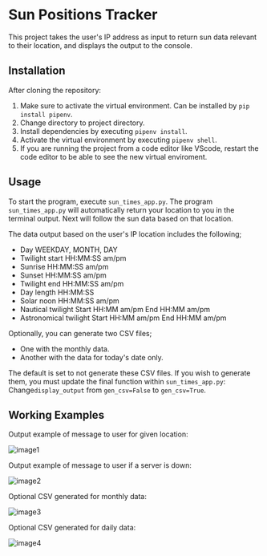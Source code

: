 # Sun Positions Tracker
This project takes the user's IP address as input to return sun data relevant to their location, and displays the output to the console.

## Installation
After cloning the repository:
1. Make sure to activate the virtual environment. Can be installed by `pip install pipenv`.
2. Change directory to project directory.
3. Install dependencies by executing `pipenv install`.
4. Activate the virtual environment by executing `pipenv shell`.
5. If you are running the project from a code editor like VScode, restart the code editor to be able to see the new virtual enviroment. 

## Usage
To start the program, execute `sun_times_app.py`. 
The program `sun_times_app.py` will automatically return your location to you in the terminal output.
Next will follow the sun data based on that location.

The data output based on the user's IP location includes the following;
- Day                             WEEKDAY, MONTH, DAY 
- Twilight start                  HH:MM:SS am/pm
- Sunrise                         HH:MM:SS am/pm
- Sunset                          HH:MM:SS am/pm
- Twilight end                    HH:MM:SS am/pm
- Day length                      HH:MM:SS
- Solar noon                      HH:MM:SS am/pm
- Nautical twilight       Start   HH:MM am/pm
                          End     HH:MM am/pm
- Astronomical twilight   Start   HH:MM am/pm
                          End     HH:MM am/pm
                          
Optionally, you can generate two CSV files;
  - One with the monthly data.
  - Another with the data for today's date only.

The default is set to not generate these CSV files. If you wish to generate them, you must update the final function within `sun_times_app.py`:
  Change`display_output` from `gen_csv=False` to `gen_csv=True`.
                          
## Working Examples

Output example of message to user for given location:

![image1](https://user-images.githubusercontent.com/124433926/224357845-a95d3749-6ed4-4c1d-b648-d1418db46a36.png)

Output example of message to user if a server is down:

![image2](https://user-images.githubusercontent.com/124433926/224357877-97e1d354-9782-42bf-b1f3-ee50ea1b0d29.png)

Optional CSV generated for monthly data:

![image3](https://user-images.githubusercontent.com/124433926/224357901-1bd2e4d3-9e11-44b1-8875-ff70dd143ef9.png)

Optional CSV generated for daily data:

![image4](https://user-images.githubusercontent.com/124433926/224357932-13fc9f07-c085-4d9b-9231-d8fad81225d1.png)


